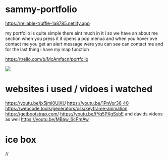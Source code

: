 # sammy-portfolio

https://reliable-truffle-1a8785.netlify.app

my portfolio is quite simple there aint much in it i so we have an about me section when you press it
it opens a pop menua and when you hover ove contact me you get an alert message were you can see can contact me
and for the last thing i have my map function 

https://trello.com/b/McAmfacn/portfolio

![](image.png)

# websites i used / vidoes i watched

https://youtu.be/jx5jmI0UlXU
https://youtu.be/1PnVor36_40
https://webcode.tools/generators/css/keyframe-animation
https://getbootstrap.com/
https://youtu.be/fYq5PXgSsbE
and davids videos as well 
https://youtu.be/MBaw_6cPmAw

# ice box 
//